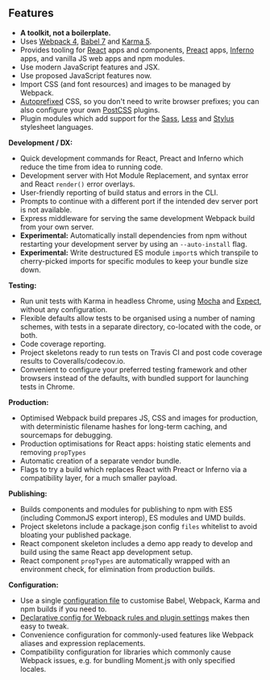 ## Features

- **A toolkit, not a boilerplate.**
- Uses [Webpack 4](https://webpack.js.org/), [Babel 7](https://babeljs.io/) and [Karma 5](https://karma-runner.github.io/).
- Provides tooling for [React](https://facebook.github.io/react/) apps and components, [Preact](https://preactjs.com/) apps, [Inferno](https://infernojs.org/) apps, and vanilla JS web apps and npm modules.
- Use modern JavaScript features and JSX.
- Use proposed JavaScript features now.
- Import CSS (and font resources) and images to be managed by Webpack.
- [Autoprefixed](https://github.com/postcss/autoprefixer#autoprefixer-) CSS, so you don't need to write browser prefixes; you can also configure your own [PostCSS](https://postcss.org/) plugins.
- Plugin modules which add support for the [Sass](https://github.com/insin/nwb-sass), [Less](https://github.com/insin/nwb-less) and [Stylus](https://github.com/insin/nwb-stylus) stylesheet languages.

**Development / DX:**

- Quick development commands for React, Preact and Inferno which reduce the time from idea to running code.
- Development server with Hot Module Replacement, and syntax error and React `render()` error overlays.
- User-friendly reporting of build status and errors in the CLI.
- Prompts to continue with a different port if the intended dev server port is not available.
- Express middleware for serving the same development Webpack build from your own server.
- **Experimental:** Automatically install dependencies from npm without restarting your development server by using an `--auto-install` flag.
- **Experimental:** Write destructured ES module `import`s which transpile to cherry-picked imports for specific modules to keep your bundle size down.

**Testing:**

- Run unit tests with Karma in headless Chrome, using [Mocha](https://mochajs.org/) and [Expect](https://github.com/mjackson/expect#expect1x-documentation), without any configuration.
- Flexible defaults allow tests to be organised using a number of naming schemes, with tests in a separate directory, co-located with the code, or both.
- Code coverage reporting.
- Project skeletons ready to run tests on Travis CI and post code coverage results to Coveralls/codecov.io.
- Convenient to configure your preferred testing framework and other browsers instead of the defaults, with bundled support for launching tests in Chrome.

**Production:**

- Optimised Webpack build prepares JS, CSS and images for production, with deterministic filename hashes for long-term caching, and sourcemaps for debugging.
- Production optimisations for React apps: hoisting static elements and removing `propTypes`
- Automatic creation of a separate vendor bundle.
- Flags to try a build which replaces React with Preact or Inferno via a compatibility layer, for a much smaller payload.

**Publishing:**

- Builds components and modules for publishing to npm with ES5 (including CommonJS export interop), ES modules and UMD builds.
- Project skeletons include a package.json config `files` whitelist to avoid bloating your published package.
- React component skeleton includes a demo app ready to develop and build using the same React app development setup.
- React component `propTypes` are automatically wrapped with an environment check, for elimination from production builds.

**Configuration:**

- Use a single [configuration file](https://github.com/insin/nwb/blob/master/docs/Configuration.md#configuration) to customise Babel, Webpack, Karma and npm builds if you need to.
- [Declarative config for Webpack rules and plugin settings](https://github.com/insin/nwb/blob/master/docs/Configuration.md#webpack-configuration) makes then easy to tweak.
- Convenience configuration for commonly-used features like Webpack aliases and expression replacements.
- Compatibility configuration for libraries which commonly cause Webpack issues, e.g. for bundling Moment.js with only specified locales.

